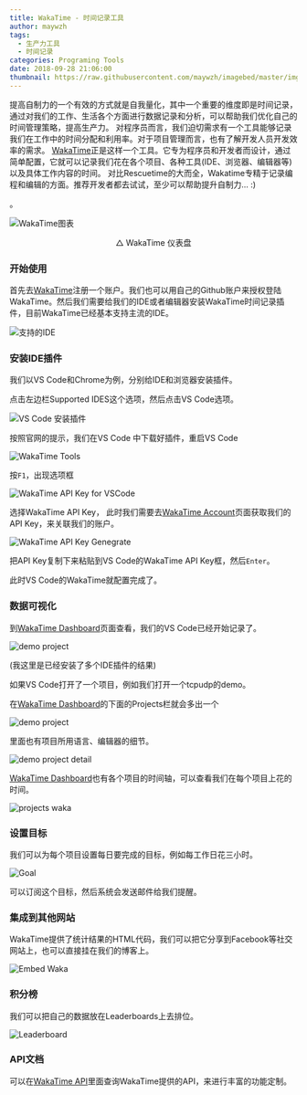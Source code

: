 ```yaml
---
title: WakaTime - 时间记录工具
author: maywzh
tags:
  - 生产力工具
  - 时间记录
categories: Programing Tools
date: 2018-09-28 21:06:00
thumbnail: https://raw.githubusercontent.com/maywzh/imagebed/master/img/track-time.jpg # 略缩图
---
```


提高自制力的一个有效的方式就是自我量化，其中一个重要的维度即是时间记录，通过对我们的工作、生活各个方面进行数据记录和分析，可以帮助我们优化自己的时间管理策略，提高生产力。
对程序员而言，我们迫切需求有一个工具能够记录我们在工作中的时间分配和利用率。对于项目管理而言，也有了解开发人员开发效率的需求。
[WakaTime](WakaTime.com)正是这样一个工具。它专为程序员和开发者而设计，通过简单配置，它就可以记录我们花在各个项目、各种工具(IDE、浏览器、编辑器等)以及具体工作内容的时间。
对比Rescuetime的大而全，Wakatime专精于记录编程和编辑的方面。推荐开发者都去试试，至少可以帮助提升自制力... :)

<!--more-->

。

![WakaTime图表](https://ws3.sinaimg.cn/large/006tNc79gy1fvpio1scoij30wz0kqtbk.jpg)

<center>△ WakaTime 仪表盘</center>

### 开始使用

首先去[WakaTime](WakaTime.com)注册一个账户。我们也可以用自己的Github账户来授权登陆WakaTime。然后我们需要给我们的IDE或者编辑器安装WakaTime时间记录插件，目前WakaTime已经基本支持主流的IDE。

![支持的IDE](https://ws2.sinaimg.cn/large/006tNc79gy1fvpix0uen4j31fn0np7a5.jpg)

### 安装IDE插件

我们以VS Code和Chrome为例，分别给IDE和浏览器安装插件。

点击左边栏Supported IDES这个选项，然后点击VS Code选项。

![VS Code 安装插件](https://ws3.sinaimg.cn/large/006tNc79gy1fvpj4qkuoaj30up0iljtw.jpg)

按照官网的提示，我们在VS Code 中下载好插件，重启VS Code

![WakaTime Tools](https://ws2.sinaimg.cn/large/006tNc79gy1fvpj1qso27j31kw09kq6d.jpg)

按`F1`，出现选项框

![WakaTime API Key for VSCode](https://ws1.sinaimg.cn/large/006tNc79gy1fvpj4lsuimj30zg0rgjvz.jpg)

选择WakaTime API Key， 此时我们需要去[WakaTime Account](https://WakaTime.com/settings/account)页面获取我们的API Key，来关联我们的账户。

![WakaTime API Key Genegrate](https://ws2.sinaimg.cn/large/006tNc79gy1fvpj77igm0j31bc044jro.jpg)

把API Key复制下来粘贴到VS Code的WakaTime API Key框，然后`Enter`。

此时VS Code的WakaTime就配置完成了。

### 数据可视化

到[WakaTime Dashboard](https://WakaTime.com/dashboard)页面查看，我们的VS Code已经开始记录了。

![demo project](https://ws1.sinaimg.cn/large/006tNc79gy1fvpjbbgdmej30j905qq3a.jpg)

(我这里是已经安装了多个IDE插件的结果)

如果VS Code打开了一个项目，例如我们打开一个tcpudp的demo。

在[WakaTime Dashboard](https://WakaTime.com/dashboard)的下面的Projects栏就会多出一个

![demo project](https://ws1.sinaimg.cn/large/006tNc79gy1fvpjfaomjbj30fe05fwei.jpg)

里面也有项目所用语言、编辑器的细节。

![demo project detail](https://ws3.sinaimg.cn/large/006tNc79gy1fvpjv6t0y4j318p0ijjtb.jpg)

[WakaTime Dashboard](https://WakaTime.com/dashboard)也有各个项目的时间轴，可以查看我们在每个项目上花的时间。

![projects waka](https://ws4.sinaimg.cn/large/006tNc79gy1fvpjl6dl1xj30hz05a74i.jpg)

### 设置目标

我们可以为每个项目设置每日要完成的目标，例如每工作日花三小时。

![Goal](https://ws3.sinaimg.cn/large/006tNc79gy1fvpjqe00vrj319z08gt9b.jpg)

可以订阅这个目标，然后系统会发送邮件给我们提醒。

### 集成到其他网站

WakaTime提供了统计结果的HTML代码，我们可以把它分享到Facebook等社交网站上，也可以直接挂在我们的博客上。

![Embed Waka](https://ws1.sinaimg.cn/large/006tNc79gy1fvpjt8ospjj30p40jt40g.jpg)

### 积分榜

我们可以把自己的数据放在Leaderboards上去排位。

![Leaderboard](https://ws3.sinaimg.cn/large/006tNc79gy1fvpjyyw6h3j31480alq51.jpg)



### API文档

可以在[WakaTime API](https://WakaTime.com/developers)里面查询WakaTime提供的API，来进行丰富的功能定制。